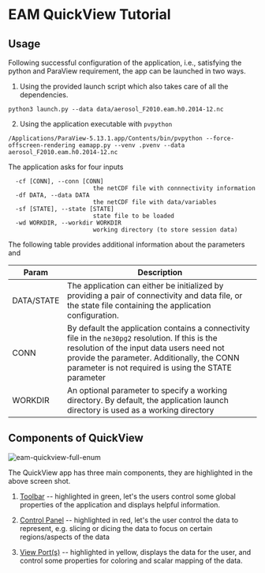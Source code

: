 # EAM QuickView Tutorial

## Usage

Following successful configuration of the application, i.e., satisfying the python
and ParaView requirement, the app can be launched in two ways.

1. Using the provided launch script which also takes care of all the dependencies.

```
python3 launch.py --data data/aerosol_F2010.eam.h0.2014-12.nc
```

2. Using the application executable with `pvpython`

```
/Applications/ParaView-5.13.1.app/Contents/bin/pvpython --force-offscreen-rendering eamapp.py --venv .pvenv --data aerosol_F2010.eam.h0.2014-12.nc
```

The application asks for four inputs
```
  -cf [CONN], --conn [CONN]
                        the netCDF file with connnectivity information
  -df DATA, --data DATA
                        the netCDF file with data/variables
  -sf [STATE], --state [STATE]
                        state file to be loaded
  -wd WORKDIR, --workdir WORKDIR
                        working directory (to store session data)
```

The following table provides additional information about the parameters and 

| Param | Description |
| -- | -- |
| DATA/STATE |  The application can either be initialized by providing a pair of connectivity and data file, or the state file containing the application configuration. |
| CONN |  By default the application contains a connectivity file in the `ne30pg2` resolution. If this is the resolution of the input data users need not provide the parameter. Additionally, the CONN parameter is not required is using the STATE parameter |      
| WORKDIR | An optional parameter to specify a working directory. By default, the application launch directory is used as a working directory |                                                  

## Components of QuickView

![eam-quickview-full-enum](../images/eam-quickview-full-enum.png)

The QuickView app has three main components, they are highlighted in the above screen shot.

1. [Toolbar](tool_bar.md) -- highlighted in green, let's the users control some global properties of the application and displays helpful information.
    
2. [Control Panel](control_panel.md) -- highlighted in red, let's the user control the data to represent, e.g. slicing or dicing the data to focus on certain regions/aspects of the data
    
3. [View Port(s)](view_port.md) -- highlighted in yellow, displays the data for the user, and control some properties for coloring and scalar mapping of the data. 